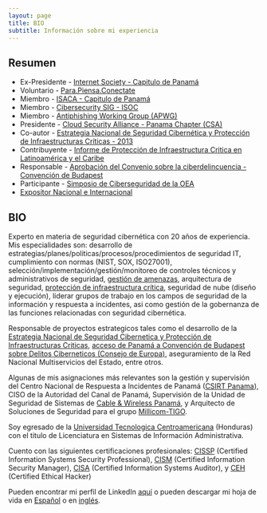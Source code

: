 ```yaml
---
layout: page
title: BIO
subtitle: Información sobre mi experiencia
---
```


## Resumen

* Ex-Presidente - [Internet Society - Capitulo de Panamá](https://www.isoc.org.pa)
* Voluntario - [Para.Piensa.Conectate](https://www.parapiensaconectate.org.pa/)
* Miembro - [ISACA - Capitulo de Panamá](https://engage.isaca.org/panamachapter/home)
* Miembro - [Cibersecurity SIG - ISOC](https://www.linkedin.com/company/cybersecuritysig/?originalSubdomain=ci)
* Miembro - [Antiphishing Working Group (APWG)](https://apwg.org/)
* Presidente - [Cloud Security Alliance - Panama Chapter (CSA)](https://cloudsecurityalliance.org/)
* Co-autor - [Estrategia Nacional de Seguridad Cibernética y Protección de Infraestructuras Críticas - 2013](https://www.gacetaoficial.gob.pa/pdfTemp/27289_A/GacetaNo_27289a_20130517.pdf)
* Contribuyente - [Informe de Protección de Infraestructura Critica en Latinoamérica y el Caribe](https://www.oas.org/es/sms/cicte/cipreport.pdf)
* Responsable - [Aprobación del Convenio sobre la ciberdelincuencia - Convención de Budapest](http://gacetas.procuraduria-admon.gob.pa/27403-A_2013.pdf)
* Participante - [Simposio de Ciberseguridad de la OEA](https://www.sites.oas.org/cyber/ES/Paginas/default.aspx)
* [Expositor Nacional e Internacional](https://the.raulmillan.com/conferences/)

## BIO

Experto en materia de seguridad cibernética con 20 años de experiencia.  Mis especialidades son: desarrollo de estrategias/planes/politicas/procesos/procedimientos de seguridad IT, cumplimiento con normas (NIST, SOX, ISO27001), selección/implementación/gestión/monitoreo de controles técnicos y administrativos de seguridad, [gestión de amenazas](https://the.raulmillan.com/2018-05-15-amenazas/), arquitectura de seguridad, [protección de infraestructura crítica](https://the.raulmillan.com/2018-04-19-CI/), seguridad de nube (diseño y ejecución), liderar grupos de trabajo en los campos de seguridad de la información y respuesta a incidentes, asi como gestión de la gobernanza de las funciones relacionadas con seguridad cibernética.

Responsable de proyectos estrategicos tales como el desarrollo de la [Estrategia Nacional de Seguridad Cibernetica y Protección de Infraestructuras Criticas](https://www.gacetaoficial.gob.pa/pdfTemp/27289_A/GacetaNo_27289a_20130517.pdf), [acceso de Panamá a Convención de Budapest sobre Delitos Ciberneticos (Consejo de Europa)](http://gacetas.procuraduria-admon.gob.pa/27403-A_2013.pdf), aseguramiento de la Red Nacional Multiservicios del Estado, entre otros.

Algunas de mis asignaciones más relevantes son la gestión y supervisión del Centro Nacional de Respuesta a Incidentes de Panamá ([CSIRT Panama](https://www.cert.pa/)), CISO de la Autoridad del Canal de Panamá, Supervisión de la Unidad de Seguridad de Sistemas de [Cable & Wireless Panamá](https://www.cwpanama.com/), y Arquitecto de Soluciones de Seguridad para el grupo [Millicom-TIGO](https://www.millicom.com/).

Soy egresado de la [Universidad Tecnologica Centroamericana]((http://www.unitec.edu/)) (Honduras) con el titulo de Licenciatura en Sistemas de Información Administrativa.

Cuento con las siguientes certificaciones profesionales: [CISSP](https://www.isc2.org/Certifications/CISSP) (Certified Information Systems Security Professional), [CISM](http://www.isaca.org/Certification/CISM-Certified-Information-Security-Manager/Pages/default.aspx) (Certified Information Security Manager), [CISA](http://www.isaca.org/Certification/CISA-Certified-Information-Systems-Auditor/Pages/default.aspx) (Certified Information Systems Auditor), y [CEH](https://www.eccouncil.org/programs/certified-ethical-hacker-ceh/) (Certified Ethical Hacker)

Pueden encontrar mi perfil de LinkedIn [aquí](https://www.linkedin.com/in/raulmillan/) o pueden descargar mi hoja de vida en [Español](https://raulmillansa.blob.core.windows.net/archivos/HV_RM_ES_v5.8.pdf) o en [inglés](https://raulmillansa.blob.core.windows.net/archivos/CV_RM_EN_v4.0.pdf).
